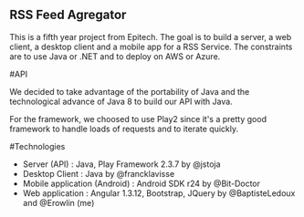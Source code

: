 RSS Feed Agregator
---

This is a fifth year project from Epitech. The goal is to build a server, a web client, a desktop client and a mobile app for a RSS Service.
The constraints are to use Java or .NET and to deploy on AWS or Azure.

#API

We decided to take advantage of the portability of Java and the technological advance of Java 8 to build our API with Java.

For the framework, we choosed to use Play2 since it's a pretty good framework to handle loads of requests and to iterate quickly.

#Technologies
- Server (API) : Java, Play Framework 2.3.7 by @jstoja
- Desktop Client : Java by @francklavisse
- Mobile application (Android) : Android SDK r24 by @Bit-Doctor
- Web application : Angular 1.3.12, Bootstrap, JQuery by @BaptisteLedoux and @Erowlin (me)

